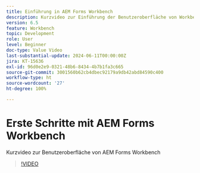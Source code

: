```yaml
---
title: Einführung in AEM Forms Workbench
description: Kurzvideo zur Einführung der Benutzeroberfläche von Workbench
version: 6.5
feature: Workbench
topic: Development
role: User
level: Beginner
doc-type: Value Video
last-substantial-update: 2024-06-11T00:00:00Z
jira: KT-15636
exl-id: 96d0e2e9-0321-48b6-8434-4b7b1fa3c665
source-git-commit: 3001560b62cb4dbec92179a9db42abd84590c400
workflow-type: ht
source-wordcount: '27'
ht-degree: 100%

---
```


# Erste Schritte mit AEM Forms Workbench

Kurzvideo zur Benutzeroberfläche von AEM Forms Workbench

>[!VIDEO](https://video.tv.adobe.com/v/3429493/?learn=on)
